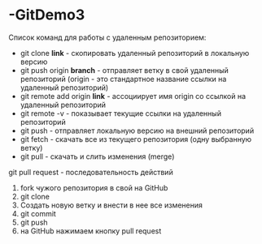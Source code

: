 # -GitDemo3

Список команд для работы с удаленным репозиторием:
* git clone **link** - скопировать удаленный репозиторий в локальную версию
* git push origin **branch** - отправляет ветку в свой удаленный репозиторий (origin - это стандартное название ссылки на удаленный репозиторий)
* git remote add origin **link** - ассоциирует имя origin со ссылкой на удаленный репозиторий
* git remote -v - показывает текущие ссылки на удаленный репозиторий
* git push - отправляет локальную версию на внешний репозиторий
* git fetch - скачать все из текущего репозитория (одну выбранную ветку)
* git pull - скачать и слить изменения (merge)

git pull request - последовательность действий
1. fork чужого репозитория в свой на GitHub
2. git clone
3. Создать новую ветку и внести в нее все изменения
4. git commit
5. git push
6. на GitHub нажимаем кнопку pull request